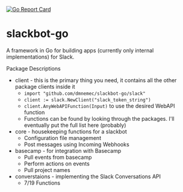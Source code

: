 [![Go Report Card](https://goreportcard.com/badge/github.com/dmnemec/slackbot-go)](https://goreportcard.com/report/github.com/dmnemec/slackbot-go)
# slackbot-go 
A framework in Go for building apps (currently only internal implementations) for Slack.

Package Descriptions
* client - this is the primary thing you need, it contains all the other package clients inside it
  * `import "github.com/dmnemec/slackbot-go/slack"`
  * `client := slack.NewClient("slack_token_string")`
  * `client.AnyWebAPIFunction(Input)` to use the desired WebAPI function
  * Functions can be found by looking through the packages. I'll eventually put the full list here (probably)
* core - housekeeping functions for a slackbot
  * Configuration file management
  * Post messages using Incoming Webhooks
* basecamp - for integration with Basecamp
  * Pull events from basecamp
  * Perform actions on events
  * Pull project names
* converstaions - implementing the Slack Conversations API
  * 7/19 Functions
